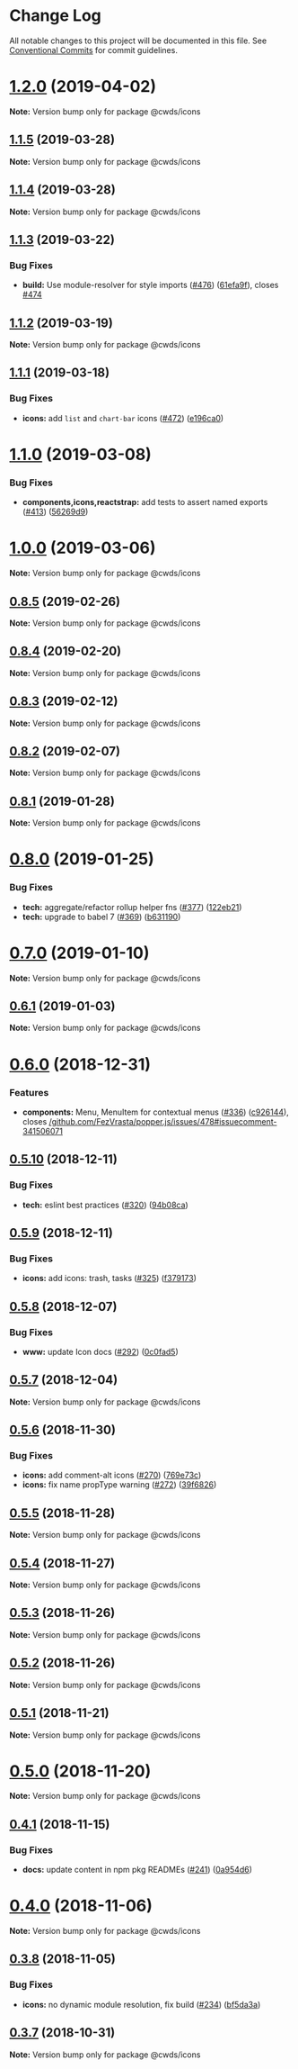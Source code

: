 # Change Log

All notable changes to this project will be documented in this file.
See [Conventional Commits](https://conventionalcommits.org) for commit guidelines.

# [1.2.0](https://github.com/ca-cwds/design-system/compare/v1.1.5...v1.2.0) (2019-04-02)

**Note:** Version bump only for package @cwds/icons





## [1.1.5](https://github.com/ca-cwds/design-system/compare/v1.1.4...v1.1.5) (2019-03-28)

**Note:** Version bump only for package @cwds/icons





## [1.1.4](https://github.com/ca-cwds/design-system/compare/v1.1.3...v1.1.4) (2019-03-28)

**Note:** Version bump only for package @cwds/icons





## [1.1.3](https://github.com/ca-cwds/design-system/compare/v1.1.2...v1.1.3) (2019-03-22)


### Bug Fixes

* **build:** Use module-resolver for style imports ([#476](https://github.com/ca-cwds/design-system/issues/476)) ([61efa9f](https://github.com/ca-cwds/design-system/commit/61efa9f)), closes [#474](https://github.com/ca-cwds/design-system/issues/474)





## [1.1.2](https://github.com/ca-cwds/design-system/compare/v1.1.1...v1.1.2) (2019-03-19)

**Note:** Version bump only for package @cwds/icons





## [1.1.1](https://github.com/ca-cwds/design-system/compare/v1.1.0...v1.1.1) (2019-03-18)


### Bug Fixes

* **icons:** add `list` and `chart-bar` icons ([#472](https://github.com/ca-cwds/design-system/issues/472)) ([e196ca0](https://github.com/ca-cwds/design-system/commit/e196ca0))





# [1.1.0](https://github.com/ca-cwds/design-system/compare/v1.0.0...v1.1.0) (2019-03-08)


### Bug Fixes

* **components,icons,reactstrap:** add tests to assert named exports ([#413](https://github.com/ca-cwds/design-system/issues/413)) ([56269d9](https://github.com/ca-cwds/design-system/commit/56269d9))





# [1.0.0](https://github.com/ca-cwds/design-system/compare/v1.0.0-rc.5...v1.0.0) (2019-03-06)

**Note:** Version bump only for package @cwds/icons





## [0.8.5](https://github.com/ca-cwds/design-system/compare/v0.8.4...v0.8.5) (2019-02-26)

**Note:** Version bump only for package @cwds/icons





## [0.8.4](https://github.com/ca-cwds/design-system/compare/v0.8.3...v0.8.4) (2019-02-20)

**Note:** Version bump only for package @cwds/icons





## [0.8.3](https://github.com/ca-cwds/design-system/compare/v0.8.2...v0.8.3) (2019-02-12)

**Note:** Version bump only for package @cwds/icons





## [0.8.2](https://github.com/ca-cwds/design-system/compare/v0.8.1...v0.8.2) (2019-02-07)

**Note:** Version bump only for package @cwds/icons





## [0.8.1](https://github.com/ca-cwds/design-system/compare/v0.8.0...v0.8.1) (2019-01-28)

**Note:** Version bump only for package @cwds/icons





# [0.8.0](https://github.com/ca-cwds/design-system/compare/v0.7.0...v0.8.0) (2019-01-25)


### Bug Fixes

* **tech:** aggregate/refactor rollup helper fns ([#377](https://github.com/ca-cwds/design-system/issues/377)) ([122eb21](https://github.com/ca-cwds/design-system/commit/122eb21))
* **tech:** upgrade to babel 7 ([#369](https://github.com/ca-cwds/design-system/issues/369)) ([b631190](https://github.com/ca-cwds/design-system/commit/b631190))





# [0.7.0](https://github.com/ca-cwds/design-system/compare/v0.6.1...v0.7.0) (2019-01-10)

**Note:** Version bump only for package @cwds/icons





## [0.6.1](https://github.com/ca-cwds/design-system/compare/v0.6.0...v0.6.1) (2019-01-03)

**Note:** Version bump only for package @cwds/icons





# [0.6.0](https://github.com/ca-cwds/design-system/compare/v0.5.10...v0.6.0) (2018-12-31)


### Features

* **components:** Menu, MenuItem for contextual menus ([#336](https://github.com/ca-cwds/design-system/issues/336)) ([c926144](https://github.com/ca-cwds/design-system/commit/c926144)), closes [/github.com/FezVrasta/popper.js/issues/478#issuecomment-341506071](https://github.com//github.com/FezVrasta/popper.js/issues/478/issues/issuecomment-341506071)





## [0.5.10](https://github.com/ca-cwds/design-system/compare/v0.5.9...v0.5.10) (2018-12-11)


### Bug Fixes

* **tech:** eslint best practices ([#320](https://github.com/ca-cwds/design-system/issues/320)) ([94b08ca](https://github.com/ca-cwds/design-system/commit/94b08ca))





## [0.5.9](https://github.com/ca-cwds/design-system/compare/v0.5.8...v0.5.9) (2018-12-11)


### Bug Fixes

* **icons:** add icons: trash, tasks ([#325](https://github.com/ca-cwds/design-system/issues/325)) ([f379173](https://github.com/ca-cwds/design-system/commit/f379173))





## [0.5.8](https://github.com/ca-cwds/design-system/compare/v0.5.7...v0.5.8) (2018-12-07)


### Bug Fixes

* **www:** update Icon docs ([#292](https://github.com/ca-cwds/design-system/issues/292)) ([0c0fad5](https://github.com/ca-cwds/design-system/commit/0c0fad5))





## [0.5.7](https://github.com/ca-cwds/design-system/compare/v0.5.6...v0.5.7) (2018-12-04)

**Note:** Version bump only for package @cwds/icons





## [0.5.6](https://github.com/ca-cwds/design-system/compare/v0.5.5...v0.5.6) (2018-11-30)


### Bug Fixes

* **icons:** add comment-alt icons ([#270](https://github.com/ca-cwds/design-system/issues/270)) ([769e73c](https://github.com/ca-cwds/design-system/commit/769e73c))
* **icons:** fix name propType warning ([#272](https://github.com/ca-cwds/design-system/issues/272)) ([39f6826](https://github.com/ca-cwds/design-system/commit/39f6826))





## [0.5.5](https://github.com/ca-cwds/design-system/compare/v0.5.4...v0.5.5) (2018-11-28)

**Note:** Version bump only for package @cwds/icons





## [0.5.4](https://github.com/ca-cwds/design-system/compare/v0.5.3...v0.5.4) (2018-11-27)

**Note:** Version bump only for package @cwds/icons





## [0.5.3](https://github.com/ca-cwds/design-system/compare/v0.5.2...v0.5.3) (2018-11-26)

**Note:** Version bump only for package @cwds/icons





## [0.5.2](https://github.com/ca-cwds/design-system/compare/v0.5.1...v0.5.2) (2018-11-26)

**Note:** Version bump only for package @cwds/icons





## [0.5.1](https://github.com/ca-cwds/design-system/compare/v0.5.0...v0.5.1) (2018-11-21)

**Note:** Version bump only for package @cwds/icons





# [0.5.0](https://github.com/ca-cwds/design-system/compare/v0.4.1...v0.5.0) (2018-11-20)

**Note:** Version bump only for package @cwds/icons





## [0.4.1](https://github.com/ca-cwds/design-system/compare/v0.4.0...v0.4.1) (2018-11-15)


### Bug Fixes

* **docs:** update content in npm pkg READMEs ([#241](https://github.com/ca-cwds/design-system/issues/241)) ([0a954d6](https://github.com/ca-cwds/design-system/commit/0a954d6))





# [0.4.0](https://github.com/ca-cwds/design-system/compare/v0.3.8...v0.4.0) (2018-11-06)

**Note:** Version bump only for package @cwds/icons





## [0.3.8](https://github.com/ca-cwds/design-system/compare/v0.3.7...v0.3.8) (2018-11-05)


### Bug Fixes

* **icons:** no dynamic module resolution, fix build ([#234](https://github.com/ca-cwds/design-system/issues/234)) ([bf5da3a](https://github.com/ca-cwds/design-system/commit/bf5da3a))





## [0.3.7](https://github.com/ca-cwds/design-system/compare/v0.3.6...v0.3.7) (2018-10-31)

**Note:** Version bump only for package @cwds/icons
